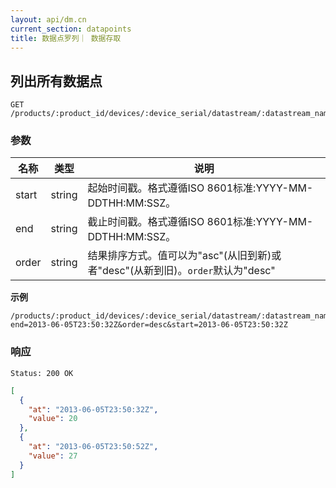 ```yaml
---
layout: api/dm.cn
current_section: datapoints
title: 数据点罗列｜ 数据存取
---
```


## 列出所有数据点

    GET /products/:product_id/devices/:device_serial/datastream/:datastream_name/datapoints

### 参数

| 名称  | 类型 | 说明 |
| ----- | ------ | --- |
| start | string | 起始时间戳。格式遵循ISO 8601标准:YYYY-MM-DDTHH:MM:SSZ。 |
| end   | string | 截止时间戳。格式遵循ISO 8601标准:YYYY-MM-DDTHH:MM:SSZ。 |
| order | string | 结果排序方式。值可以为"asc"(从旧到新)或者"desc"(从新到旧)。`order`默认为"desc" |


**示例**

```
/products/:product_id/devices/:device_serial/datastream/:datastream_name/datapoints?end=2013-06-05T23:50:32Z&order=desc&start=2013-06-05T23:50:32Z
```

### 响应

    Status: 200 OK

```json
[
  {
    "at": "2013-06-05T23:50:32Z",
    "value": 20
  },
  {
    "at": "2013-06-05T23:50:52Z",
    "value": 27
  }
]
```
